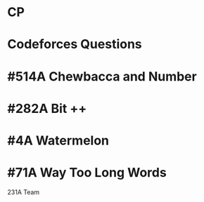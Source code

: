 # CP
# Codeforces Questions
# #514A Chewbaсca and Number
# #282A Bit ++
# #4A Watermelon
# #71A Way Too Long Words
231A Team 
#
#
#
